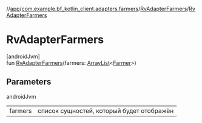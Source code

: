 //[app](../../../index.md)/[com.example.bf_kotlin_client.adapters.farmers](../index.md)/[RvAdapterFarmers](index.md)/[RvAdapterFarmers](-rv-adapter-farmers.md)

# RvAdapterFarmers

[androidJvm]\
fun [RvAdapterFarmers](-rv-adapter-farmers.md)(farmers: [ArrayList](https://kotlinlang.org/api/latest/jvm/stdlib/kotlin.collections/-array-list/index.html)&lt;[Farmer](../../com.example.bf_kotlin_client.dtos.entities/-farmer/index.md)&gt;)

## Parameters

androidJvm

| | |
|---|---|
| farmers | список сущностей, который будет отображён |

